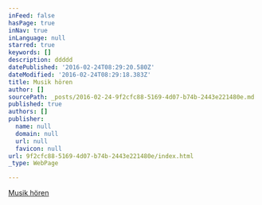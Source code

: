```yaml
---
inFeed: false
hasPage: true
inNav: true
inLanguage: null
starred: true
keywords: []
description: ddddd
datePublished: '2016-02-24T08:29:20.580Z'
dateModified: '2016-02-24T08:29:18.383Z'
title: Musik hören
author: []
sourcePath: _posts/2016-02-24-9f2cfc88-5169-4d07-b74b-2443e221480e.md
published: true
authors: []
publisher:
  name: null
  domain: null
  url: null
  favicon: null
url: 9f2cfc88-5169-4d07-b74b-2443e221480e/index.html
_type: WebPage

---
```

[Musik hören][0]

[0]: http://thegrid.ai/neuerspuki/
